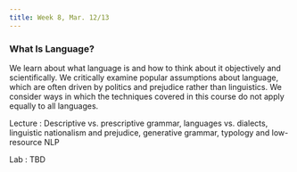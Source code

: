 ```yaml
---
title: Week 8, Mar. 12/13
---
```


### What Is Language?

We learn about what language is and how to think about it objectively and scientifically. We critically examine popular assumptions about language, which are often driven by politics and prejudice rather than linguistics. We consider ways in which the techniques covered in this course do not apply equally to all languages.

Lecture
: Descriptive vs. prescriptive grammar, languages vs. dialects, linguistic nationalism and prejudice, generative grammar, typology and low-resource NLP

Lab
: TBD
